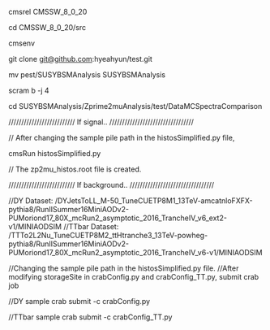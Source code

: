 

cmsrel CMSSW_8_0_20

cd CMSSW_8_0_20/src

cmsenv

git clone git@github.com:hyeahyun/test.git

mv pest/SUSYBSMAnalysis SUSYBSMAnalysis
 
scram b -j 4

cd SUSYBSMAnalysis/Zprime2muAnalysis/test/DataMCSpectraComparison

////////////////////////// If signal.. /////////////////////////////////

// After changing the sample pile path in the histosSimplified.py file,

cmsRun histosSimplified.py

// The zp2mu_histos.root file is created.


////////////////////////// If background.. /////////////////////////////////

//DY Dataset: /DYJetsToLL_M-50_TuneCUETP8M1_13TeV-amcatnloFXFX-pythia8/RunIISummer16MiniAODv2-PUMoriond17_80X_mcRun2_asymptotic_2016_TrancheIV_v6_ext2-v1/MINIAODSIM
//TTbar Dataset: /TTTo2L2Nu_TuneCUETP8M2_ttHtranche3_13TeV-powheg-pythia8/RunIISummer16MiniAODv2-PUMoriond17_80X_mcRun2_asymptotic_2016_TrancheIV_v6-v1/MINIAODSIM

//Changing the sample pile path in the histosSimplified.py file.
//After modifying storageSite in crabConfig.py and crabConfig_TT.py, submit crab job

//DY sample
crab submit -c crabConfig.py

//TTbar sample
crab submit -c crabConfig_TT.py


